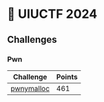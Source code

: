 # 🐴 UIUCTF 2024



## Challenges

### Pwn

| Challenge                                   | Points |
| ------------------------------------------- | ------ |
| [pwnymalloc](../../2025/cddc-2025/ropvm.md) | 461    |
